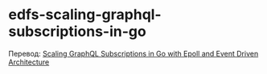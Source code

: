 # edfs-scaling-graphql-subscriptions-in-go

Перевод: [Scaling GraphQL Subscriptions in Go with Epoll and Event Driven Architecture](https://wundergraph.com/blog/edfs_scaling_graphql_subscriptions_in_go)